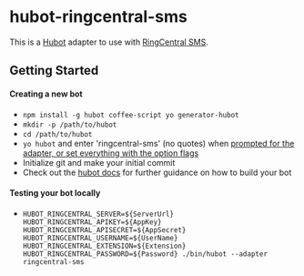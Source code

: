 # hubot-ringcentral-sms

This is a [Hubot](http://hubot.github.com/) adapter to use with [RingCentral SMS](https://www.ringcentral.com).

## Getting Started

#### Creating a new bot

- `npm install -g hubot coffee-script yo generator-hubot`
- `mkdir -p /path/to/hubot`
- `cd /path/to/hubot`
- `yo hubot` and enter 'ringcentral-sms' (no quotes) when [prompted for the adapter, or set everything with the option flags](https://hubot.github.com/docs/)
- Initialize git and make your initial commit
- Check out the [hubot docs](https://github.com/github/hubot/tree/master/docs) for further guidance on how to build your bot

#### Testing your bot locally

- `HUBOT_RINGCENTRAL_SERVER=${ServerUrl} HUBOT_RINGCENTRAL_APIKEY=${AppKey} HUBOT_RINGCENTRAL_APISECRET=${AppSecret} HUBOT_RINGCENTRAL_USERNAME=${UserName} HUBOT_RINGCENTRAL_EXTENSION=${Extension} HUBOT_RINGCENTRAL_PASSWORD=${Password} ./bin/hubot --adapter ringcentral-sms`
